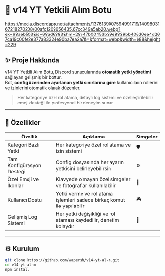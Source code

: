 # 🌌 v14 YT Yetkili Alım Botu

https://media.discordapp.net/attachments/1376139007594991719/1409803167218270208/00afc1209656435.67cc349a5ab20.webp?ex=68aeb503&is=68ad6383&hm=28c47b00453b39e8839bb406d0ee4d267ca19c00fe2e377a83324e90ba7ea2a7&=&format=webp&width=688&height=229

## ✨ Proje Hakkında
v14 YT Yetkili Alım Botu, Discord sunucularında **otomatik yetki yönetimi** sağlayan gelişmiş bir bottur.  
Bot, **config üzerinden ayarlanan yetki sınırlarına göre** kullanıcıların rollerini ve izinlerini otomatik olarak düzenler.  

> Her kategoriye özel rol atama, detaylı log sistemi ve özelleştirilebilir emoji desteği ile profesyonel bir deneyim sunar.

---

## 🌟 Özellikler

| Özellik | Açıklama | Simgeler |
|---------|----------|----------|
| Kategori Bazlı Yetki | Her kategoriye özel rol atama ve izin sistemi | 🛡️ |
| Tam Konfigürasyon Desteği | Config dosyasında her ayarın yetkisini belirleyebilirsin | ⚙️ |
| Özel Emoji ve İkonlar | Klavyede olmayan özel simgeler ve fotoğraflar kullanılabilir | 🌟 |
| Kullanıcı Dostu | Yetki verme ve rol atama işlemleri sadece birkaç komut ile yapılabilir | 🎮 |
| Gelişmiş Log Sistemi | Her yetki değişikliği ve rol ataması kaydedilir, denetim kolaydır | 📜 |

---

## ⚙️ Kurulum

```bash
git clone https://github.com/wapersh/v14-yt-al-m.git
cd v14-yt-al-m
npm install
